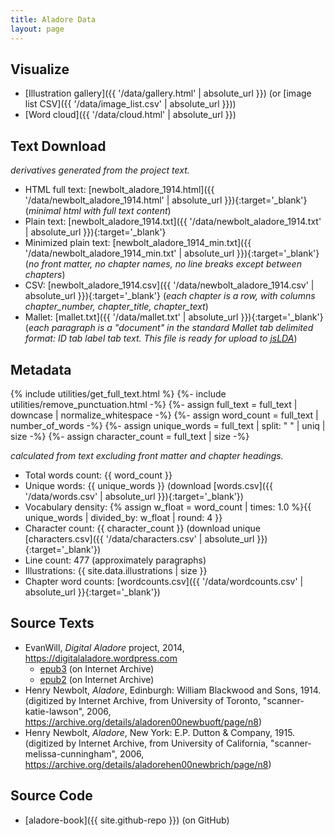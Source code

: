 ```yaml
---
title: Aladore Data
layout: page
---
```


## Visualize

- [Illustration gallery]({{ '/data/gallery.html' | absolute_url }}) (or [image list CSV]({{ '/data/image_list.csv' | absolute_url }}))
- [Word cloud]({{ '/data/cloud.html' | absolute_url }})

## Text Download

*derivatives generated from the project text.*

- HTML full text: [newbolt_aladore_1914.html]({{ '/data/newbolt_aladore_1914.html' | absolute_url }}){:target='_blank'} (*minimal html with full text content*)
- Plain text: [newbolt_aladore_1914.txt]({{ '/data/newbolt_aladore_1914.txt' | absolute_url }}){:target='_blank'}
- Minimized plain text: [newbolt_aladore_1914_min.txt]({{ '/data/newbolt_aladore_1914_min.txt' | absolute_url }}){:target='_blank'} (*no front matter, no chapter names, no line breaks except between chapters*)
- CSV: [newbolt_aladore_1914.csv]({{ '/data/newbolt_aladore_1914.csv' | absolute_url }}){:target='_blank'} (*each chapter is a row, with columns chapter_number, chapter_title, chapter_text*)
- Mallet: [mallet.txt]({{ '/data/mallet.txt' | absolute_url }}){:target='_blank'} (*each paragraph is a "document" in the standard Mallet tab delimited format: ID tab label tab text. This file is ready for upload to [jsLDA](https://mimno.infosci.cornell.edu/jsLDA/)*)

## Metadata

{% include utilities/get_full_text.html %}
{%- include utilities/remove_punctuation.html -%}
{%- assign full_text = full_text | downcase | normalize_whitespace -%}
{%- assign word_count = full_text | number_of_words -%}
{%- assign unique_words = full_text | split: " " | uniq | size -%}
{%- assign character_count = full_text | size -%}

*calculated from text excluding front matter and chapter headings.*

- Total words count: {{ word_count }}
- Unique words: {{ unique_words }} (download [words.csv]({{ '/data/words.csv' | absolute_url }}){:target='_blank'})
- Vocabulary density: {% assign w_float = word_count | times: 1.0 %}{{ unique_words | divided_by: w_float | round: 4 }}
- Character count: {{ character_count }} (download unique [characters.csv]({{ '/data/characters.csv' | absolute_url }}){:target='_blank'})
- Line count: 477 (approximately paragraphs)
- Illustrations: {{ site.data.illustrations | size }}
- Chapter word counts: [wordcounts.csv]({{ '/data/wordcounts.csv' | absolute_url }}{:target='_blank'})

## Source Texts

- EvanWill, *Digital Aladore* project, 2014, <https://digitalaladore.wordpress.com>
    - [epub3](https://archive.org/details/AladoreHenryNewbolt3) (on Internet Archive)
    - [epub2](https://archive.org/details/AladoreHenryNewbolt) (on Internet Archive)
- Henry Newbolt, *Aladore*, Edinburgh: William Blackwood and Sons, 1914. (digitized by Internet Archive, from University of Toronto, "scanner-katie-lawson", 2006, <https://archive.org/details/aladoren00newbuoft/page/n8>)
- Henry Newbolt, *Aladore*, New York: E.P. Dutton & Company, 1915. (digitized by Internet Archive, from University of California, "scanner-melissa-cunningham", 2006, <https://archive.org/details/aladorehen00newbrich/page/n8>)

## Source Code

- [aladore-book]({{ site.github-repo }}) (on GitHub)
